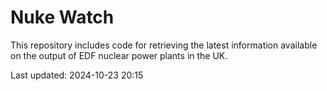 # Nuke Watch

This repository includes code for retrieving the latest information available on the output of EDF nuclear power plants in the UK.

Last updated: 2024-10-23 20:15